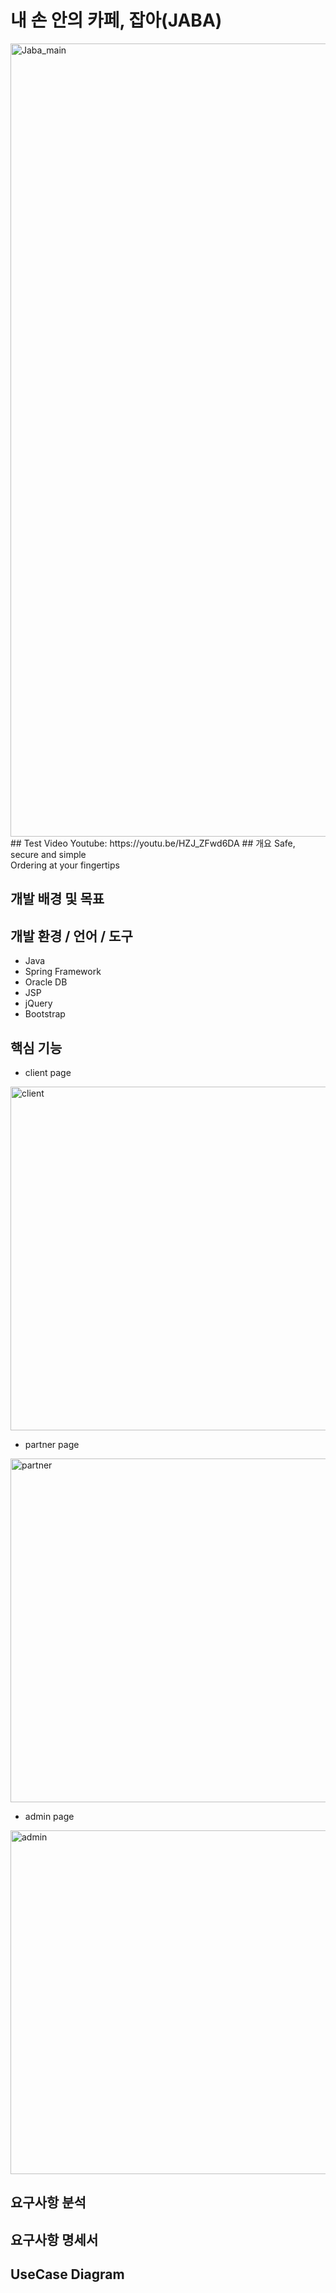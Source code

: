 # 내 손 안의 카페, 잡아(JABA)
<img width="1269" alt="Jaba_main" src="https://user-images.githubusercontent.com/66562887/106995536-76d63c00-67c2-11eb-83f6-2f13fa9a03bf.png">
## Test Video
Youtube: https://youtu.be/HZJ_ZFwd6DA
## 개요
Safe, secure and simple <br>
Ordering at your fingertips

## 개발 배경 및 목표

## 개발 환경 / 언어 / 도구
* Java
* Spring Framework
* Oracle DB
* JSP
* jQuery
* Bootstrap
## 핵심 기능
* client page
<img width="550" alt="client" src="https://user-images.githubusercontent.com/66562887/106883844-e1846a80-6723-11eb-8fee-83c04cf518fb.png">

* partner page
<img width="550" alt="partner" src="https://user-images.githubusercontent.com/66562887/106884112-3c1dc680-6724-11eb-9a8b-e41307542d47.png">

* admin page
<img width="550" alt="admin" src="https://user-images.githubusercontent.com/66562887/106884192-4fc92d00-6724-11eb-9d3b-c98c60ebd87c.png">

## 요구사항 분석
## 요구사항 명세서
## UseCase Diagram

